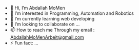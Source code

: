 - 👋 Hi, I’m Abdallah MoMen
- 👀 I’m interested in Programming, Automation and Robotics
- 🌱 I’m currently learning web developing
- 💞️ I’m looking to collaborate on ...
- 📫 How to reach me Through my email : AbdallahMoMenArbeit@gmail.com
- ⚡ Fun fact: ...
